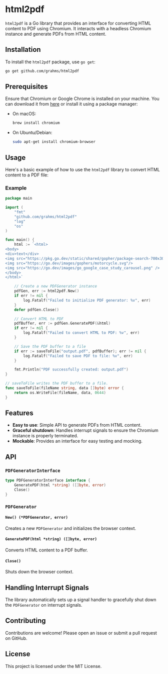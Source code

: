 # html2pdf

`html2pdf` is a Go library that provides an interface for converting HTML content to PDF using Chromium. It interacts with a headless Chromium instance and generate PDFs from HTML content.

## Installation

To install the `html2pdf` package, use `go get`:

```sh
go get github.com/grahms/html2pdf
```

## Prerequisites

Ensure that Chromium or Google Chrome is installed on your machine. You can download it from [here](https://www.chromium.org/getting-involved/download-chromium) or install it using a package manager:

- On macOS:
  ```sh
  brew install chromium
  ```
- On Ubuntu/Debian:
  ```sh
  sudo apt-get install chromium-browser
  ```

## Usage

Here's a basic example of how to use the `html2pdf` library to convert HTML content to a PDF file:

### Example

```go
package main

import (
	"fmt"
	"github.com/grahms/html2pdf"
	"log"
	"os"
)

func main() {
	html := `<html>
<body>
<div>text</div>
<img src="https://pkg.go.dev/static/shared/gopher/package-search-700x300.jpeg"/>
<img src="https://go.dev/images/gophers/motorcycle.svg"/>
<img src="https://go.dev/images/go_google_case_study_carousel.png" />
</body>
</html>`

	// Create a new PDFGenerator instance
	pdfGen, err := html2pdf.New()
	if err != nil {
		log.Fatalf("Failed to initialize PDF generator: %v", err)
	}
	defer pdfGen.Close()

	// Convert HTML to PDF
	pdfBuffer, err := pdfGen.GeneratePDF(&html)
	if err != nil {
		log.Fatalf("Failed to convert HTML to PDF: %v", err)
	}

	// Save the PDF buffer to a file
	if err := saveToFile("output.pdf", pdfBuffer); err != nil {
		log.Fatalf("Failed to save PDF to file: %v", err)
	}

	fmt.Println("PDF successfully created: output.pdf")
}

// saveToFile writes the PDF buffer to a file.
func saveToFile(fileName string, data []byte) error {
	return os.WriteFile(fileName, data, 0644)
}
```

## Features

- **Easy to use**: Simple API to generate PDFs from HTML content.
- **Graceful shutdown**: Handles interrupt signals to ensure the Chromium instance is properly terminated.
- **Mockable**: Provides an interface for easy testing and mocking.

## API

### `PDFGeneratorInterface`

```go
type PDFGeneratorInterface interface {
	GeneratePDF(html *string) ([]byte, error)
	Close()
}
```

### `PDFGenerator`

#### `New() (*PDFGenerator, error)`

Creates a new `PDFGenerator` and initializes the browser context.

#### `GeneratePDF(html *string) ([]byte, error)`

Converts HTML content to a PDF buffer.

#### `Close()`

Shuts down the browser context.



## Handling Interrupt Signals

The library automatically sets up a signal handler to gracefully shut down the `PDFGenerator` on interrupt signals.

## Contributing

Contributions are welcome! Please open an issue or submit a pull request on GitHub.

## License

This project is licensed under the MIT License.